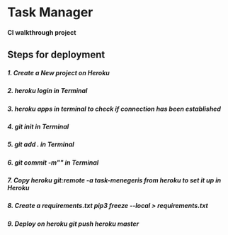 # Task Manager
#### CI walkthrough project


## Steps for deployment

##### 1. Create a New project on Heroku
##### 2. ***heroku login*** in Terminal
##### 3. ***heroku apps*** in terminal to check if connection has been established
##### 4. ***git init*** in Terminal
##### 5. ***git add .*** in Terminal
##### 6. ***git commit -m""*** in Terminal
##### 7. Copy ***heroku git:remote -a task-menegeris*** from heroku to set it up in Heroku
##### 8. Create a requirements.txt ***pip3 freeze --local > requirements.txt***
##### 9. Deploy on heroku ***git push heroku master***